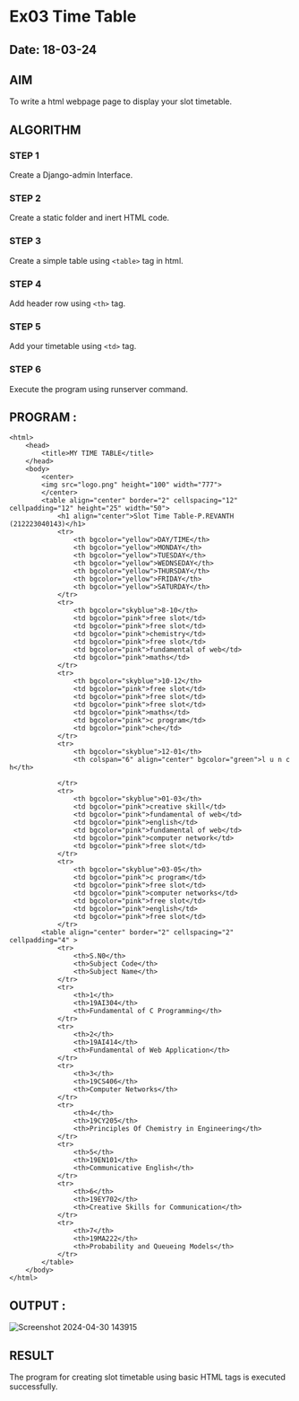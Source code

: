 # Ex03 Time Table
## Date: 18-03-24

## AIM
To write a html webpage page to display your slot timetable.

## ALGORITHM
### STEP 1
Create a Django-admin Interface.

### STEP 2
Create a static folder and inert HTML code.

### STEP 3
Create a simple table using ```<table>``` tag in html.

### STEP 4
Add header row using ```<th>``` tag.

### STEP 5
Add your timetable using ```<td>``` tag.

### STEP 6
Execute the program using runserver command.

## PROGRAM :
```
<html>
    <head>
        <title>MY TIME TABLE</title>
    </head>
    <body>
        <center>
        <img src="logo.png" height="100" width="777">
        </center>
        <table align="center" border="2" cellspacing="12" cellpadding="12" height="25" width="50">
            <h1 align="center">Slot Time Table-P.REVANTH (212223040143)</h1>
            <tr>
                <th bgcolor="yellow">DAY/TIME</th>
                <th bgcolor="yellow">MONDAY</th>
                <th bgcolor="yellow">TUESDAY</th>
                <th bgcolor="yellow">WEDNSEDAY</th>
                <th bgcolor="yellow">THURSDAY</th>
                <th bgcolor="yellow">FRIDAY</th>
                <th bgcolor="yellow">SATURDAY</th>
            </tr>
            <tr>
                <th bgcolor="skyblue">8-10</th>
                <td bgcolor="pink">free slot</td>
                <td bgcolor="pink">free slot</td>
                <td bgcolor="pink">chemistry</td>
                <td bgcolor="pink">free slot</td>
                <td bgcolor="pink">fundamental of web</td>
                <td bgcolor="pink">maths</td>
            </tr>
            <tr>
                <th bgcolor="skyblue">10-12</th>
                <td bgcolor="pink">free slot</td>
                <td bgcolor="pink">free slot</td>
                <td bgcolor="pink">free slot</td>
                <td bgcolor="pink">maths</td>
                <td bgcolor="pink">c program</td>
                <td bgcolor="pink">che</td>
            </tr>
            <tr>
                <th bgcolor="skyblue">12-01</th>
                <th colspan="6" align="center" bgcolor="green">l u n c h</th>
                
            </tr>
            <tr>
                <th bgcolor="skyblue">01-03</th>
                <td bgcolor="pink">creative skill</td>
                <td bgcolor="pink">fundamental of web</td>
                <td bgcolor="pink">english</td>
                <td bgcolor="pink">fundamental of web</td>
                <td bgcolor="pink">computer network</td>
                <td bgcolor="pink">free slot</td>
            </tr>
            <tr>
                <th bgcolor="skyblue">03-05</th>
                <td bgcolor="pink">c program</td>
                <td bgcolor="pink">free slot</td>
                <td bgcolor="pink">computer networks</td>
                <td bgcolor="pink">free slot</td>
                <td bgcolor="pink">english</td>
                <td bgcolor="pink">free slot</td>
            </tr>
        <table align="center" border="2" cellspacing="2" cellpadding="4" >
            <tr>
                <th>S.N0</th>
                <th>Subject Code</th>
                <th>Subject Name</th>
            </tr>
            <tr>
                <th>1</th>
                <th>19AI304</th>
                <th>Fundamental of C Programming</th>
            </tr>
            <tr>
                <th>2</th>
                <th>19AI414</th>
                <th>Fundamental of Web Application</th>
            </tr>
            <tr>
                <th>3</th>
                <th>19CS406</th>
                <th>Computer Networks</th>
            </tr>
            <tr>
                <th>4</th>
                <th>19CY205</th>
                <th>Principles Of Chemistry in Engineering</th>
            </tr>
            <tr>
                <th>5</th>
                <th>19EN101</th>
                <th>Communicative English</th>
            </tr>
            <tr>
                <th>6</th>
                <th>19EY702</th>
                <th>Creative Skills for Communication</th>
            </tr>
            <tr>
                <th>7</th>
                <th>19MA222</th>
                <th>Probability and Queueing Models</th>
            </tr>
        </table>
    </body>
</html>
```
## OUTPUT :
![Screenshot 2024-04-30 143915](https://github.com/Revanth-2717/slot/assets/152462274/4f2756e0-d3eb-4835-88ff-85ea2962337e)

## RESULT
The program for creating slot timetable using basic HTML tags is executed successfully.
